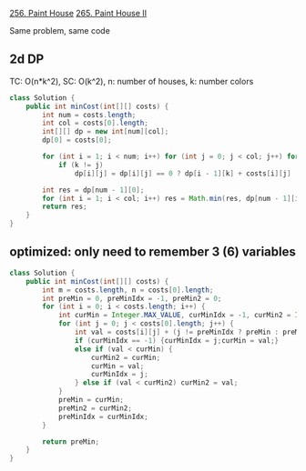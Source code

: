 [256. Paint House](https://leetcode.com/problems/paint-house/)
[265. Paint House II](https://leetcode.com/problems/paint-house-ii/)

Same problem, same code

## 2d DP
TC: O(n*k^2), SC: O(k^2), n: number of houses, k: number colors
```java
class Solution {
    public int minCost(int[][] costs) {
        int num = costs.length;
        int col = costs[0].length;
        int[][] dp = new int[num][col];
        dp[0] = costs[0];

        for (int i = 1; i < num; i++) for (int j = 0; j < col; j++) for (int k = 0; k < col; k++)
            if (k != j)
                dp[i][j] = dp[i][j] == 0 ? dp[i - 1][k] + costs[i][j] : Math.min(dp[i][j], dp[i - 1][k] + costs[i][j]);

        int res = dp[num - 1][0];
        for (int i = 1; i < col; i++) res = Math.min(res, dp[num - 1][i]);
        return res; 
    }
}
```

## optimized: only need to remember 3 (6) variables
```java
class Solution {
    public int minCost(int[][] costs) {
        int m = costs.length, n = costs[0].length;
        int preMin = 0, preMinIdx = -1, preMin2 = 0;
        for (int i = 0; i < costs.length; i++) {
            int curMin = Integer.MAX_VALUE, curMinIdx = -1, curMin2 = Integer.MAX_VALUE;
            for (int j = 0; j < costs[0].length; j++) {
                int val = costs[i][j] + (j != preMinIdx ? preMin : preMin2);
                if (curMinIdx == -1) {curMinIdx = j;curMin = val;}
                else if (val < curMin) {
                    curMin2 = curMin;
                    curMin = val;
                    curMinIdx = j;
                } else if (val < curMin2) curMin2 = val;
            }
            preMin = curMin;
            preMin2 = curMin2;
            preMinIdx = curMinIdx;
        }

        return preMin;
    }
}
```